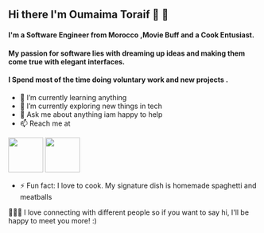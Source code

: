 ## Hi there I'm Oumaima Toraif :partying_face: :wave:

#### I'm a Software Engineer from Morocco ,Movie Buff and a Cook Entusiast.
#### My passion for software lies with dreaming up ideas and making them come true with elegant interfaces.
#### I Spend most of the time doing voluntary work and new projects .


- 🌱 I’m currently learning anything
- 🔭 I’m currently exploring new things in tech
- 💬 Ask me about anything iam happy to help
- 📫 Reach me at 
<a href="https://www.linkedin.com/in/oumaima-toraif/">
 <img src="https://img.shields.io/badge/LinkedIn-0077B5?style=for-the-badge&logo=linkedin&logoColor=white"/ width="70"></a>
 <a href="https://www.linkedin.com/in/oumaima-toraif/">
 <img src="https://img.shields.io/badge/Gmail-D14836?style=for-the-badge&logo=gmail&logoColor=white" width="70"/></a>
                                                                                                                                   
- ⚡️ Fun fact: I love to cook. My signature dish is homemade spaghetti and meatballs

:people_holding_hands: I love connecting with different people so if you want to say hi, I'll be happy to meet you more! :)


